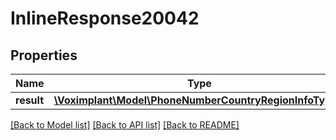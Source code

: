 # InlineResponse20042

## Properties
Name | Type | Description | Notes
------------ | ------------- | ------------- | -------------
**result** | [**\Voximplant\Model\PhoneNumberCountryRegionInfoType[]**](PhoneNumberCountryRegionInfoType.md) |  | [optional] 

[[Back to Model list]](../README.md#documentation-for-models) [[Back to API list]](../README.md#documentation-for-api-endpoints) [[Back to README]](../README.md)


